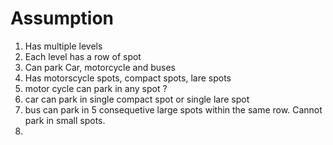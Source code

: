 # Assumption
1. Has multiple levels
2. Each level has a row of spot
3. Can park Car, motorcycle and buses
4. Has motorscycle spots, compact spots, lare spots
5. motor cycle can park in any spot ?
6. car can park in single compact spot or single lare spot
7. bus can park in 5 consequetive large spots within the same row. Cannot park in small spots.
8. 